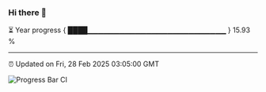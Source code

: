 ### Hi there 👋

⏳ Year progress { ████▁▁▁▁▁▁▁▁▁▁▁▁▁▁▁▁▁▁▁▁▁▁▁▁▁▁ } 15.93 %

---

⏰ Updated on Fri, 28 Feb 2025 03:05:00 GMT

![Progress Bar CI](https://github.com/IshwaranRudhara/GIT-ACTION/workflows/Progress%20Bar%20CI/badge.svg)
